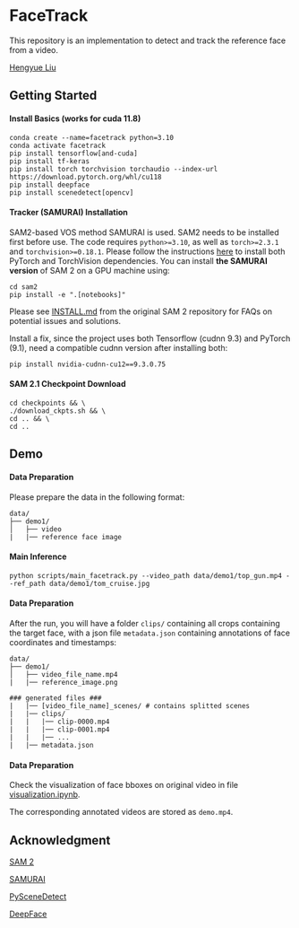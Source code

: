 # FaceTrack

This repository is an implementation to detect and track the reference face from a video.

[Hengyue Liu](https://hengyueliu.com)

## Getting Started

#### Install Basics (works for cuda 11.8)
```
conda create --name=facetrack python=3.10
conda activate facetrack
pip install tensorflow[and-cuda]
pip install tf-keras
pip install torch torchvision torchaudio --index-url https://download.pytorch.org/whl/cu118
pip install deepface
pip install scenedetect[opencv]
```

#### Tracker (SAMURAI) Installation 

SAM2-based VOS method SAMURAI is used. SAM2 needs to be installed first before use. The code requires `python>=3.10`, as well as `torch>=2.3.1` and `torchvision>=0.18.1`. Please follow the instructions [here](https://github.com/facebookresearch/sam2?tab=readme-ov-file) to install both PyTorch and TorchVision dependencies. You can install **the SAMURAI version** of SAM 2 on a GPU machine using:
```
cd sam2
pip install -e ".[notebooks]"
```

Please see [INSTALL.md](https://github.com/facebookresearch/sam2/blob/main/INSTALL.md) from the original SAM 2 repository for FAQs on potential issues and solutions.

Install a fix, since the project uses both Tensorflow (cudnn 9.3) and PyTorch (9.1), need a compatible cudnn version after installing both:
```
pip install nvidia-cudnn-cu12==9.3.0.75
```

#### SAM 2.1 Checkpoint Download

```
cd checkpoints && \
./download_ckpts.sh && \
cd .. && \
cd ..
```

## Demo

#### Data Preparation

Please prepare the data in the following format:
```
data/
├── demo1/
│   ├── video
|   |── reference face image 
```

#### Main Inference
```
python scripts/main_facetrack.py --video_path data/demo1/top_gun.mp4 --ref_path data/demo1/tom_cruise.jpg
```

#### Data Preparation

After the run, you will have a folder `clips/` containing all crops containing the target face, with a json file `metadata.json` containing annotations of face coordinates and timestamps:
```
data/
├── demo1/
│   ├── video_file_name.mp4
|   |── reference_image.png 

### generated files ###
|   |── [video_file_name]_scenes/ # contains splitted scenes 
|   |── clips/ 
|   |   |── clip-0000.mp4 
|   |   |── clip-0001.mp4
|   |   |── ...
|   |── metadata.json
```

#### Data Preparation

Check the visualization of face bboxes on original video in file [visualization.ipynb](scripts/visualization.ipynb).

The corresponding annotated videos are stored as `demo.mp4`.

## Acknowledgment

[SAM 2](https://github.com/facebookresearch/sam2?tab=readme-ov-file)

[SAMURAI](https://github.com/yangchris11/samurai/tree/master)

[PySceneDetect](https://github.com/Breakthrough/PySceneDetect/tree/main)

[DeepFace](https://github.com/serengil/deepface/tree/master)


